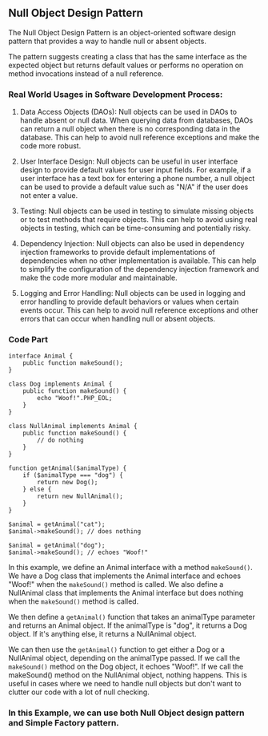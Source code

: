 ## Null Object Design Pattern
<p>
The Null Object Design Pattern is an object-oriented software design pattern that provides a way to handle null or absent objects. 
    
The pattern suggests creating a class that has the same interface as the expected object but returns default values or performs no operation on method invocations instead of a null reference.
</p>

### Real World Usages in Software Development Process:
1. Data Access Objects (DAOs): Null objects can be used in DAOs to handle absent or null data. When querying data from databases, DAOs can return a null object when there is no corresponding data in the database. This can help to avoid null reference exceptions and make the code more robust.

2. User Interface Design: Null objects can be useful in user interface design to provide default values for user input fields. For example, if a user interface has a text box for entering a phone number, a null object can be used to provide a default value such as "N/A" if the user does not enter a value.

3. Testing: Null objects can be used in testing to simulate missing objects or to test methods that require objects. This can help to avoid using real objects in testing, which can be time-consuming and potentially risky.

4. Dependency Injection: Null objects can also be used in dependency injection frameworks to provide default implementations of dependencies when no other implementation is available. This can help to simplify the configuration of the dependency injection framework and make the code more modular and maintainable.

5. Logging and Error Handling: Null objects can be used in logging and error handling to provide default behaviors or values when certain events occur. This can help to avoid null reference exceptions and other errors that can occur when handling null or absent objects.

### Code Part

```
interface Animal {
    public function makeSound();
}
```
```
class Dog implements Animal {
    public function makeSound() {
        echo "Woof!".PHP_EOL;
    }
}
```
```
class NullAnimal implements Animal {
    public function makeSound() {
        // do nothing
    }
}
```
```
function getAnimal($animalType) {
    if ($animalType === "dog") {
        return new Dog();
    } else {
        return new NullAnimal();
    }
}

$animal = getAnimal("cat");
$animal->makeSound(); // does nothing

$animal = getAnimal("dog");
$animal->makeSound(); // echoes "Woof!"
```

In this example, we define an Animal interface with a method `makeSound()`. We have a Dog class that implements the Animal interface and echoes "Woof!" when the `makeSound()` method is called. We also define a NullAnimal class that implements the Animal interface but does nothing when the `makeSound()` method is called.

We then define a `getAnimal()` function that takes an animalType parameter and returns an Animal object. If the animalType is "dog", it returns a Dog object. If it's anything else, it returns a NullAnimal object.

We can then use the `getAnimal()` function to get either a Dog or a NullAnimal object, depending on the animalType passed. If we call the `makeSound()` method on the Dog object, it echoes "Woof!". If we call the makeSound() method on the NullAnimal object, nothing happens. This is useful in cases where we need to handle null objects but don't want to clutter our code with a lot of null checking.

### In this Example, we can use both Null Object design pattern and Simple Factory pattern.
